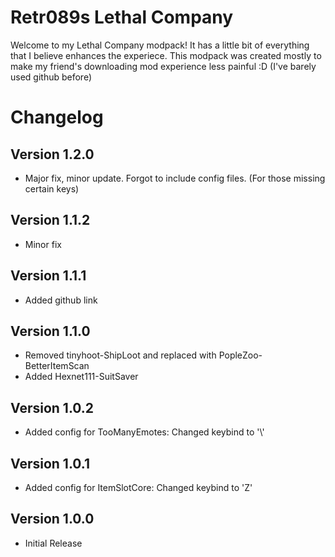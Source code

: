 # Retr089s Lethal Company
Welcome to my Lethal Company modpack! It has a little bit of everything that I believe enhances the experiece. This modpack was created mostly to make my friend's downloading mod experience less painful :D (I've barely used github before)

# Changelog

## Version 1.2.0
- Major fix, minor update. Forgot to include config files. (For those missing certain keys)
## Version 1.1.2
- Minor fix
## Version 1.1.1
- Added github link
## Version 1.1.0
- Removed tinyhoot-ShipLoot and replaced with PopleZoo-BetterItemScan
- Added Hexnet111-SuitSaver
## Version 1.0.2
- Added config for TooManyEmotes: Changed keybind to '\\\'
## Version 1.0.1
- Added config for ItemSlotCore: Changed keybind to 'Z'
## Version 1.0.0
- Initial Release
